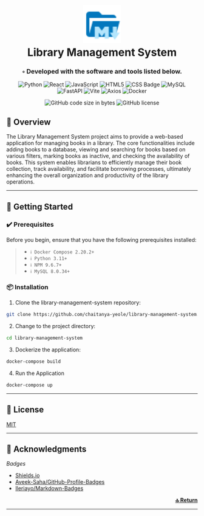 <div align="center">
<h1 align="center">
<img src="https://raw.githubusercontent.com/PKief/vscode-material-icon-theme/ec559a9f6bfd399b82bb44393651661b08aaf7ba/icons/folder-markdown-open.svg" width="100" />
<br>Library Management System
</h1>
<h3>◦ Developed with the software and tools listed below.</h3>

<p align="center">
<img src="https://img.shields.io/badge/Python-3776AB.svg?style&logo=Python&logoColor=white" alt="Python" />
<img src="https://img.shields.io/badge/React-61DAFB.svg?style&logo=React&logoColor=black" alt="React" />
<img src="https://img.shields.io/badge/JavaScript-F7DF1E.svg?style&logo=JavaScript&logoColor=black" alt="JavaScript" />
<img src="https://img.shields.io/badge/HTML5-E34F26.svg?style&logo=HTML5&logoColor=white" alt="HTML5" />
<img src="https://img.shields.io/badge/CSS-1572B6?style=flat&logo=css3" alt="CSS Badge" />
<img src="https://img.shields.io/badge/MySQL-00758F?style=flat&logo=mysql&logoColor=white" alt="MySQL" />

<img src="https://img.shields.io/badge/FastAPI-009688.svg?style&logo=FastAPI&logoColor=white" alt="FastAPI" />
<img src="https://img.shields.io/badge/Vite-646CFF.svg?style&logo=Vite&logoColor=white" alt="Vite" />
<img src="https://img.shields.io/badge/Axios-5A29E4.svg?style&logo=Axios&logoColor=white" alt="Axios" />

<img src="https://img.shields.io/badge/Docker-2496ED.svg?style&logo=Docker&logoColor=white" alt="Docker" />
</p>
<img src="https://img.shields.io/github/languages/code-size/chaitanya-yeole/library-management-system" alt="GitHub code size in bytes" />
<img src="https://img.shields.io/github/license/chaitanya-yeole/library-management-system" alt="GitHub license" />
</div>


## 📍 Overview

The Library Management System project aims to provide a web-based application for managing books in a library. The core functionalities include adding books to a database, viewing and searching for books based on various filters, marking books as inactive, and checking the availability of books. This system enables librarians to efficiently manage their book collection, track availability, and facilitate borrowing processes, ultimately enhancing the overall organization and productivity of the library operations.

---

## 🚀 Getting Started

### ✔️ Prerequisites

Before you begin, ensure that you have the following prerequisites installed:
> - `ℹ️ Docker Compose 2.20.2+`
> - `ℹ️ Python 3.11+`
> - `ℹ️ NPM 9.6.7+`
> - `ℹ️ MySQL 8.0.34+`

### 📦 Installation

1. Clone the library-management-system repository:
```sh
git clone https://github.com/chaitanya-yeole/library-management-system.git
```

2. Change to the project directory:
```sh
cd library-management-system
```

3. Dockerize the application:
```sh
docker-compose build
```

4. Run the Application
```sh
docker-compose up
```

---

## 📄 License

[MIT](./LICENSE)

---

## 👏 Acknowledgments

*Badges*
  - [Shields.io](https://shields.io/)
  - [Aveek-Saha/GitHub-Profile-Badges](https://github.com/Aveek-Saha/GitHub-Profile-Badges)
  - [Ileriayo/Markdown-Badges](https://github.com/Ileriayo/markdown-badges)

<p align="right">
  <a href="#top"><b>🔝 Return </b></a>
</p>

---
